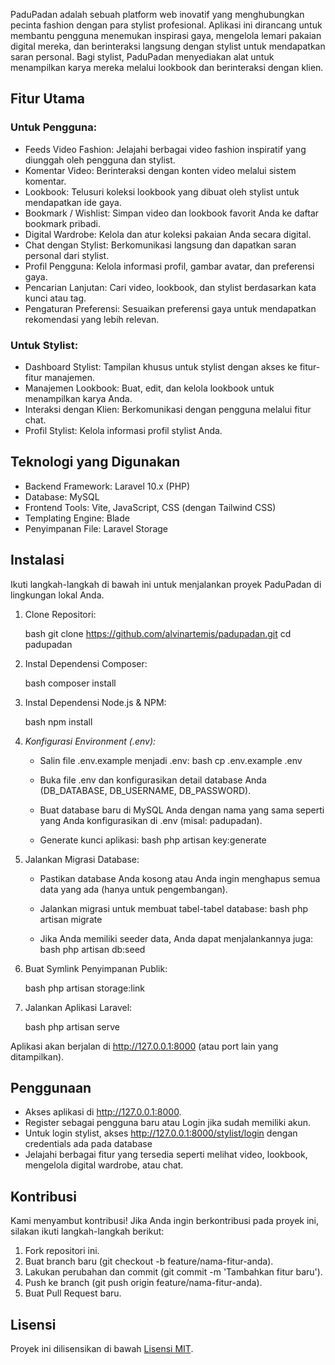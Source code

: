PaduPadan adalah sebuah platform web inovatif yang menghubungkan pecinta fashion dengan para stylist profesional. Aplikasi ini dirancang untuk membantu pengguna menemukan inspirasi gaya, mengelola lemari pakaian digital mereka, dan berinteraksi langsung dengan stylist untuk mendapatkan saran personal. Bagi stylist, PaduPadan menyediakan alat untuk menampilkan karya mereka melalui lookbook dan berinteraksi dengan klien.

## Fitur Utama

### Untuk Pengguna:

  * Feeds Video Fashion: Jelajahi berbagai video fashion inspiratif yang diunggah oleh pengguna dan stylist.
  * Komentar Video: Berinteraksi dengan konten video melalui sistem komentar.
  * Lookbook: Telusuri koleksi lookbook yang dibuat oleh stylist untuk mendapatkan ide gaya.
  * Bookmark / Wishlist: Simpan video dan lookbook favorit Anda ke daftar bookmark pribadi.
  * Digital Wardrobe: Kelola dan atur koleksi pakaian Anda secara digital.
  * Chat dengan Stylist: Berkomunikasi langsung dan dapatkan saran personal dari stylist.
  * Profil Pengguna: Kelola informasi profil, gambar avatar, dan preferensi gaya.
  * Pencarian Lanjutan: Cari video, lookbook, dan stylist berdasarkan kata kunci atau tag.
  * Pengaturan Preferensi: Sesuaikan preferensi gaya untuk mendapatkan rekomendasi yang lebih relevan.

### Untuk Stylist:

  * Dashboard Stylist: Tampilan khusus untuk stylist dengan akses ke fitur-fitur manajemen.
  * Manajemen Lookbook: Buat, edit, dan kelola lookbook untuk menampilkan karya Anda.
  * Interaksi dengan Klien: Berkomunikasi dengan pengguna melalui fitur chat.
  * Profil Stylist: Kelola informasi profil stylist Anda.

## Teknologi yang Digunakan

  * Backend Framework: Laravel 10.x (PHP)
  * Database: MySQL
  * Frontend Tools: Vite, JavaScript, CSS (dengan Tailwind CSS)
  * Templating Engine: Blade
  * Penyimpanan File: Laravel Storage 

## Instalasi

Ikuti langkah-langkah di bawah ini untuk menjalankan proyek PaduPadan di lingkungan lokal Anda.

1.  Clone Repositori:

    bash
    git clone https://github.com/alvinartemis/padupadan.git
    cd padupadan
    

2.  Instal Dependensi Composer:

    bash
    composer install
    

3.  Instal Dependensi Node.js & NPM:

    bash
    npm install
    

4.  *Konfigurasi Environment (.env):*

      * Salin file .env.example menjadi .env:
        bash
        cp .env.example .env
        
      * Buka file .env dan konfigurasikan detail database Anda (DB\_DATABASE, DB\_USERNAME, DB\_PASSWORD).
      * Buat database baru di MySQL Anda dengan nama yang sama seperti yang Anda konfigurasikan di .env (misal: padupadan).
      * Generate kunci aplikasi:
        bash
        php artisan key:generate
        

5.  Jalankan Migrasi Database:

      * Pastikan database Anda kosong atau Anda ingin menghapus semua data yang ada (hanya untuk pengembangan).
      * Jalankan migrasi untuk membuat tabel-tabel database:
        bash
        php artisan migrate
        
      * Jika Anda memiliki seeder data, Anda dapat menjalankannya juga:
        bash
        php artisan db:seed
       

6.  Buat Symlink Penyimpanan Publik:

    bash
    php artisan storage:link

8.  Jalankan Aplikasi Laravel:

    bash
    php artisan serve
    

Aplikasi akan berjalan di http://127.0.0.1:8000 (atau port lain yang ditampilkan).

## Penggunaan

  * Akses aplikasi di http://127.0.0.1:8000.
  * Register sebagai pengguna baru atau Login jika sudah memiliki akun.
  * Untuk login stylist, akses http://127.0.0.1:8000/stylist/login dengan credentials ada pada database
  * Jelajahi berbagai fitur yang tersedia seperti melihat video, lookbook, mengelola digital wardrobe, atau chat.

## Kontribusi

Kami menyambut kontribusi\! Jika Anda ingin berkontribusi pada proyek ini, silakan ikuti langkah-langkah berikut:

1.  Fork repositori ini.
2.  Buat branch baru (git checkout -b feature/nama-fitur-anda).
3.  Lakukan perubahan dan commit (git commit -m 'Tambahkan fitur baru').
4.  Push ke branch (git push origin feature/nama-fitur-anda).
5.  Buat Pull Request baru.

## Lisensi

Proyek ini dilisensikan di bawah [Lisensi MIT](https://opensource.org/licenses/MIT).
